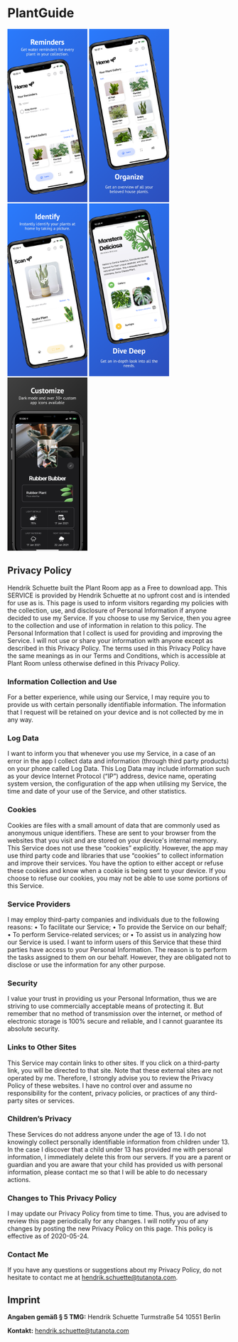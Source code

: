 # PlantGuide

<img src="/Screenshot0.png" width="180"> <img src="/Screenshot1.png" width="180"> <img src="/Screenshot2.png" width="180"> <img src="/Screenshot3.png" width="180"> <img src="/Screenshot4.png" width="180">

## Privacy Policy
Hendrik Schuette built the Plant Room app as a Free to download app. This SERVICE is provided by Hendrik Schuette at no upfront cost and is intended for use as is. This page is used to inform visitors regarding my policies with the collection, use, and disclosure of Personal Information if anyone decided to use my Service. If you choose to use my Service, then you agree to the collection and use of information in relation to this policy. The Personal Information that I collect is used for providing and improving the Service. I will not use or share your information with anyone except as described in this Privacy Policy. The terms used in this Privacy Policy have the same meanings as in our Terms and Conditions, which is accessible at Plant Room unless otherwise defined in this Privacy Policy. 

### Information Collection and Use 
For a better experience, while using our Service, I may require you to provide us with certain personally identifiable information. The information that I request will be retained on your device and is not collected by me in any way. 


### Log Data
I want to inform you that whenever you use my Service, in a case of an error in the app I collect data and information (through third party products) on your phone called Log Data. This Log Data may include information such as your device Internet Protocol (“IP”) address, device name, operating system version, the configuration of the app when utilising my Service, the time and date of your use of the Service, and other statistics. 

### Cookies 
Cookies are files with a small amount of data that are commonly used as anonymous unique identifiers. These are sent to your browser from the websites that you visit and are stored on your device's internal memory. This Service does not use these “cookies” explicitly. However, the app may use third party code and libraries that use “cookies” to collect information and improve their services. You have the option to either accept or refuse these cookies and know when a cookie is being sent to your device. If you choose to refuse our cookies, you may not be able to use some portions of this Service. 

### Service Providers
I may employ third-party companies and individuals due to the following reasons: • To facilitate our Service; 
• To provide the Service on our behalf; 
• To perform Service-related services; or 
• To assist us in analyzing how our Service is used.
I want to inform users of this Service that these third parties have access to your Personal Information. The reason is to perform the tasks assigned to them on our behalf. However, they are obligated not to disclose or use the information for any other purpose. 

### Security 
I value your trust in providing us your Personal Information, thus we are striving to use commercially acceptable means of protecting it. But remember that no method of transmission over the internet, or method of electronic storage is 100% secure and reliable, and I cannot guarantee its absolute security.      

### Links to Other Sites
This Service may contain links to other sites. If you click on a third-party link, you will be directed to that site. Note that these external sites are not operated by me. Therefore, I strongly advise you to review the Privacy Policy of these websites. I have no control over and assume no responsibility for the content, privacy policies, or practices of any third-party sites or services. 

### Children’s Privacy 
These Services do not address anyone under the age of 13. I do not knowingly collect personally identifiable information from children under 13. In the case I discover that a child under 13 has provided me with personal information, I immediately delete this from our servers. If you are a parent or guardian and you are aware that your child has provided us with personal information, please contact me so that I will be able to do necessary actions. 

### Changes to This Privacy Policy
I may update our Privacy Policy from time to time. Thus, you are advised to review this page periodically for any changes. I will notify you of any changes by posting the new Privacy Policy on this page. This policy is effective as of 2020-05-24. 

### Contact Me
If you have any questions or suggestions about my Privacy Policy, do not hesitate to contact me at hendrik.schuette@tutanota.com.   



## Imprint

**Angaben gemäß § 5 TMG:**
Hendrik Schuette
Turmstraße 54
10551 Berlin

**Kontakt:**
hendrik.schuette@tutanota.com
